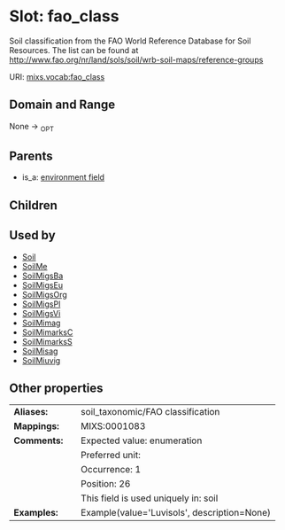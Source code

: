 
# Slot: fao_class


Soil classification from the FAO World Reference Database for Soil Resources. The list can be found at http://www.fao.org/nr/land/sols/soil/wrb-soil-maps/reference-groups

URI: [mixs.vocab:fao_class](https://w3id.org/mixs/vocab/fao_class)


## Domain and Range

None ->  <sub>OPT</sub> 

## Parents

 *  is_a: [environment field](environment_field.md)

## Children


## Used by

 * [Soil](Soil.md)
 * [SoilMe](SoilMe.md)
 * [SoilMigsBa](SoilMigsBa.md)
 * [SoilMigsEu](SoilMigsEu.md)
 * [SoilMigsOrg](SoilMigsOrg.md)
 * [SoilMigsPl](SoilMigsPl.md)
 * [SoilMigsVi](SoilMigsVi.md)
 * [SoilMimag](SoilMimag.md)
 * [SoilMimarksC](SoilMimarksC.md)
 * [SoilMimarksS](SoilMimarksS.md)
 * [SoilMisag](SoilMisag.md)
 * [SoilMiuvig](SoilMiuvig.md)

## Other properties

|  |  |  |
| --- | --- | --- |
| **Aliases:** | | soil_taxonomic/FAO classification |
| **Mappings:** | | MIXS:0001083 |
| **Comments:** | | Expected value: enumeration |
|  | | Preferred unit:  |
|  | | Occurrence: 1 |
|  | | Position: 26 |
|  | | This field is used uniquely in: soil |
| **Examples:** | | Example(value='Luvisols', description=None) |

